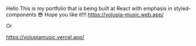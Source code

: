 
Hello This is my portfolio that is being built at React with emphasis in styled-components 😎
Hope you like it!!!
https://volupia-music.web.app/

Or 


https://volupiamusic.vercel.app/

